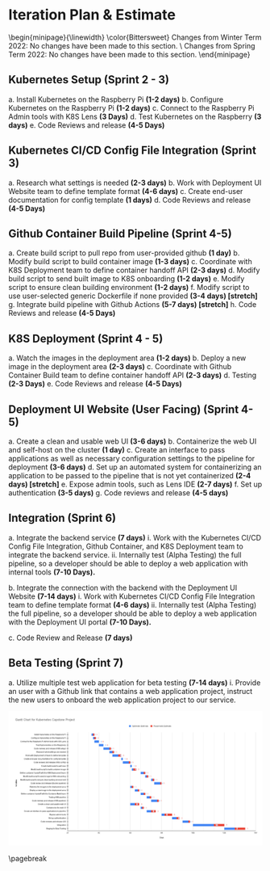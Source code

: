 # Iteration Plan & Estimate

\begin{minipage}{\linewidth}
  \color{Bittersweet}
  Changes from Winter Term 2022: No changes have been made to this section. \\
  Changes from Spring Term 2022: No changes have been made to this section.
\end{minipage}

## Kubernetes Setup (Sprint 2 - 3)

a. Install Kubernetes on the Raspberry Pi **(1-2 days)**
b. Configure Kubernetes on the Raspberry Pi **(1-2 days)**
c. Connect to the Raspberry Pi Admin tools with K8S Lens **(3 Days)**
d. Test Kubernetes on the Raspberry **(3 days)**
e. Code Reviews and release **(4-5 Days)**

## Kubernetes CI/CD Config File Integration (Sprint 3)

a. Research what settings is needed **(2-3 days)**
b. Work with Deployment UI Website team to define template format **(4-6 days)**
c. Create end-user documentation for config template **(1 days)**
d. Code Reviews and release **(4-5 Days)**

## Github Container Build Pipeline (Sprint 4-5)

a. Create build script to pull repo from user-provided github **(1 day)**
b. Modify build script to build container image **(1-3 days)**
c. Coordinate with K8S Deployment team to define container handoff API **(2-3 days)**
d. Modify build script to send built image to K8S onboarding **(1-2 days)**
e. Modify script to ensure clean building environment **(1-2 days)**
f. Modify script to use user-selected generic Dockerfile if none provided **(3-4 days) \[stretch\]**
g. Integrate build pipeline with Github Actions **(5-7 days) \[stretch\]**
h. Code Reviews and release **(4-5 Days)**

## K8S Deployment (Sprint 4 - 5)

a. Watch the images in the deployment area **(1-2 days)**
b. Deploy a new image in the deployment area **(2-3 days)**
c. Coordinate with Github Container Build team to define container handoff API **(2-3 days)**
d. Testing **(2-3 Days)**
e. Code Reviews and release **(4-5 Days)**

## Deployment UI Website (User Facing) (Sprint 4-5)

a. Create a clean and usable web UI **(3-6 days)**
b. Containerize the web UI and self-host on the cluster **(1 day)**
c. Create an interface to pass applications as well as necessary configuration settings to the pipeline for deployment
   **(3-6 days)**
d. Set up an automated system for containerizing an application to be passed to the pipeline that is not yet
   containerized **(2-4 days) \[stretch\]**
e. Expose admin tools, such as Lens IDE **(2-7 days)**
f. Set up authentication **(3-5 days)**
g. Code reviews and release **(4-5 days)**

## Integration (Sprint 6)

a. Integrate the backend service **(7 days)**
  i.  Work with the Kubernetes CI/CD Config File Integration, Github Container, and K8S Deployment team to integrate the
      backend service.
  ii. Internally test (Alpha Testing) the full pipeline, so a developer should be able to deploy a web application with
      internal tools **(7-10 Days).**

b. Integrate the connection with the backend with the Deployment UI Website **(7-14 days)**
  i.  Work with Kubernetes CI/CD Config File Integration team to define template format **(4-6 days)**
  ii. Internally test (Alpha Testing) the full pipeline, so a developer should be able to deploy a web application with
      the Deployment UI portal **(7-10 Days).**

c. Code Review and Release **(7 days)**

## Beta Testing (Sprint 7)

a. Utilize multiple test web application for beta testing **(7-14 days)**
  i.  Provide an user with a Github link that contains a web application project, instruct the new users to onboard the
      web application project to our service.

![Gantt Chart](images/gantt-chart.png)

\pagebreak
